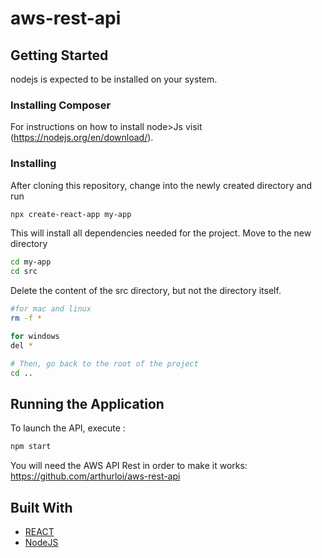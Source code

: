 # aws-rest-api

## Getting Started

nodejs is expected to be installed on your system.

### Installing Composer

For instructions on how to install node>Js visit (https://nodejs.org/en/download/).

### Installing

After cloning this repository, change into the newly created directory and run

```bash
npx create-react-app my-app
```
This will install all dependencies needed for the project.
Move to the new directory
```bash
cd my-app
cd src
```
Delete the content of the src directory, but not the directory itself.
```bash
#for mac and linux
rm -f *

for windows
del *

# Then, go back to the root of the project
cd ..
```
## Running the Application

To launch the API, execute :

```bash
npm start
```
You will need the AWS API Rest in order to make it works: https://github.com/arthurloi/aws-rest-api

## Built With

  - [REACT](https://fr.reactjs.org/)
  - [NodeJS](https://nodejs.org/en/)
